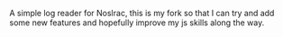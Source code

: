 A simple log reader for Noslrac, this is my fork so that I can try and add some new features and hopefully improve my js skills along the way.
